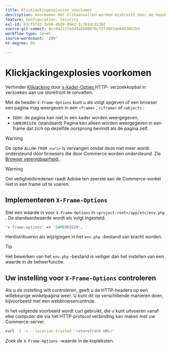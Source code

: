 ```yaml
---
title: Klickjackingexplosies voorkomen
description: Voorkomen dat klikaanvallen worden misbruikt door de header 'X-Frame-Options' te gebruiken om paginaweergaven te beheren.
feature: Configuration, Security
exl-id: 83cf5fd2-3eb8-4bd9-99e2-1c701dcd1382
source-git-commit: 6cc04211fedddab68087bcf2f3603ae0403862b9
workflow-type: tm+mt
source-wordcount: '209'
ht-degree: 0%

---
```


# Klickjackingexplosies voorkomen

Verhinder [ Klikjacking ](https://owasp.org/www-community/attacks/Clickjacking) door [ x-kader-Opties ](https://datatracker.ietf.org/doc/html/rfc7034) HTTP- verzoekkopbal in verzoeken aan uw storefront te omvatten.

Met de header `X-Frame-Options` kunt u als volgt opgeven of een browser een pagina mag weergeven in een `<frame>` , `<iframe>` of `<object>` :

- `DENY`: de pagina kan niet in een kader worden weergegeven.
- `SAMEORIGIN`: (standaard) Pagina kan alleen worden weergegeven in een frame dat zich op dezelfde oorsprong bevindt als de pagina zelf.

>[!WARNING]
>
>De optie `ALLOW-FROM <uri>` is vervangen omdat deze niet meer wordt ondersteund door browsers die door Commerce worden ondersteund. Zie [ Browser verenigbaarheid ](https://developer.mozilla.org/en-US/docs/Web/HTTP/Headers/X-Frame-Options#browser_compatibility).

>[!WARNING]
>
>Om veiligheidsredenen raadt Adobe ten zeerste aan de Commerce-winkel niet in een frame uit te voeren.

## Implementeren `X-Frame-Options`

Stel een waarde in voor `X-Frame-Options` in `<project-root>/app/etc/env.php` . De standaardwaarde wordt als volgt ingesteld:

```php
'x-frame-options' => 'SAMEORIGIN',
```

Herdistribueren als wijzigingen in het `env.php` -bestand van kracht worden.

>[!TIP]
>
>Het bewerken van het `env.php` -bestand is veiliger dan het instellen van een waarde in de beheerfunctie.

## Uw instelling voor `X-Frame-Options` controleren

Als u de instelling wilt controleren, geeft u de HTTP-headers op een willekeurige winkelpagina weer. U kunt dit op verschillende manieren doen, bijvoorbeeld met een webbrowsercontrole.

In het volgende voorbeeld wordt curl gebruikt, die u kunt uitvoeren vanaf elke computer die via het HTTP-protocol verbinding kan maken met uw Commerce-server.

```bash
curl -I -v --location-trusted '<storefront-URL>'
```

Zoek de `X-Frame-Options` -waarde in de kopteksten.
